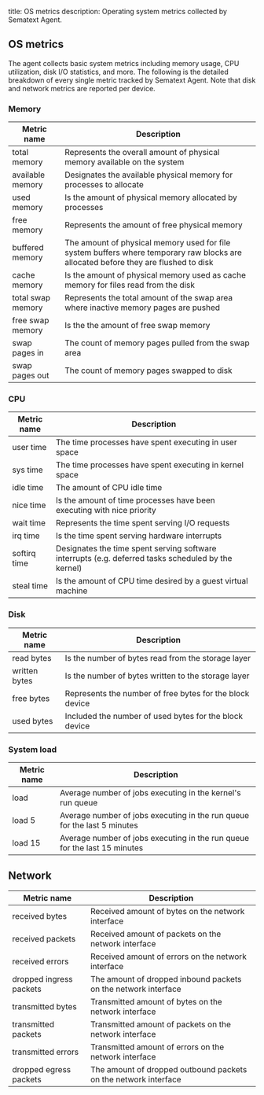 title: OS metrics
description: Operating system metrics collected by Sematext Agent.

## OS metrics

The agent collects basic system metrics including memory usage, CPU utilization, disk I/O statistics, and more. The following is the detailed breakdown
of every single metric tracked by Sematext Agent. Note that disk and network metrics are reported per device.

### Memory

| Metric name       | Description |
| ------------------|-------------|
| total memory      | Represents the overall amount of physical memory available on the system |
| available memory  | Designates the available physical memory for processes to allocate       |   
| used memory       | Is the amount of physical memory allocated by processes     |
| free memory       | Represents the amount of free physical memory     |
| buffered memory   | The amount of physical memory used for file system buffers where temporary raw blocks are allocated before they are flushed to disk|
| cache memory      | Is the amount of physical memory used as cache memory for files read from the disk |
| total swap memory | Represents the total amount of the swap area where inactive memory pages are pushed |
| free swap memory  | Is the the amount of free swap memory |
| swap pages in     | The count of memory pages pulled from the swap area |
| swap pages out    | The count of memory pages swapped to disk |

### CPU

| Metric name       | Description |
| ------------------|-------------|
| user time         | The time processes have spent executing in user space |
| sys time          | The time processes have spent executing in kernel space |
| idle time         | The amount of CPU idle time |
| nice time         | Is the amount of time processes have been executing with nice priority|
| wait time         | Represents the time spent serving I/O requests |
| irq time          | Is the time spent serving hardware interrupts |
| softirq time      | Designates the time spent serving software interrupts (e.g. deferred tasks scheduled by the kernel) |
| steal time        | Is the amount of CPU time desired by a guest virtual machine |

### Disk

| Metric name       | Description |
| ------------------|-------------|
| read bytes        | Is the number of bytes read from the storage layer |
| written bytes     | Is the number of bytes written to the storage layer |
| free bytes        | Represents the number of free bytes for the block device |
| used bytes        | Included the number of used bytes for the block device |

### System load

| Metric name       | Description |
| ------------------|-------------|
| load              | Average number of jobs executing in the kernel's run queue |
| load 5            | Average number of jobs executing in the run queue for the last 5 minutes |
| load 15           | Average number of jobs executing in the run queue for the last 15 minutes |

## Network

| Metric name             | Description |
| ------------------------|-------------|
| received bytes          | Received amount of bytes on the network interface |
| received packets        | Received amount of packets on the network interface |
| received errors         | Received amount of errors on the network interface |
| dropped ingress packets | The amount of dropped inbound packets on the network interface |
| transmitted bytes       | Transmitted amount of bytes on the network interface |
| transmitted packets     | Transmitted amount of packets on the network interface |
| transmitted errors      | Transmitted amount of errors on the network interface |
| dropped egress packets  | The amount of dropped outbound packets on the network interface |
